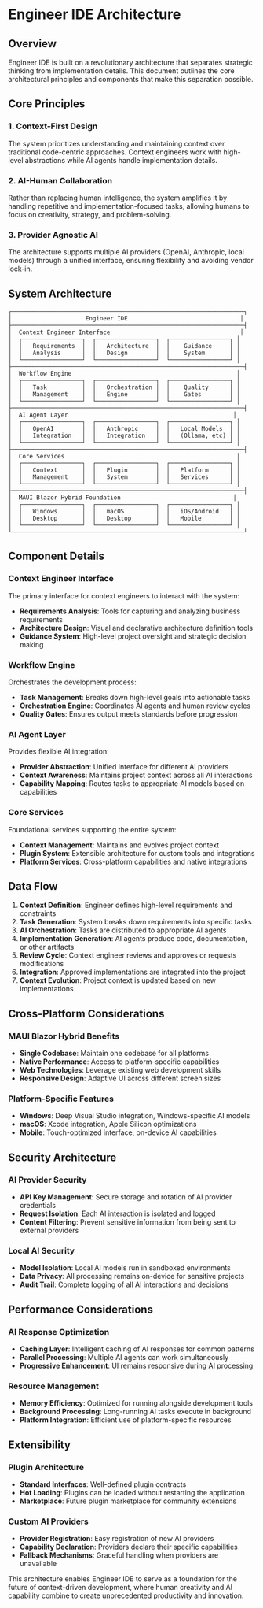 # Engineer IDE Architecture

## Overview

Engineer IDE is built on a revolutionary architecture that separates strategic thinking from implementation details. This document outlines the core architectural principles and components that make this separation possible.

## Core Principles

### 1. Context-First Design
The system prioritizes understanding and maintaining context over traditional code-centric approaches. Context engineers work with high-level abstractions while AI agents handle implementation details.

### 2. AI-Human Collaboration
Rather than replacing human intelligence, the system amplifies it by handling repetitive and implementation-focused tasks, allowing humans to focus on creativity, strategy, and problem-solving.

### 3. Provider Agnostic AI
The architecture supports multiple AI providers (OpenAI, Anthropic, local models) through a unified interface, ensuring flexibility and avoiding vendor lock-in.

## System Architecture

```
┌──────────────────────────────────────────────────────────────────┐
│                     Engineer IDE                                │
├──────────────────────────────────────────────────────────────────┤
│  Context Engineer Interface                                     │
│  ┌─────────────────┐  ┌─────────────────┐  ┌─────────────────┐ │
│  │   Requirements  │  │   Architecture  │  │    Guidance     │ │
│  │   Analysis      │  │   Design        │  │    System       │ │
│  └─────────────────┘  └─────────────────┘  └─────────────────┘ │
├──────────────────────────────────────────────────────────────────┤
│  Workflow Engine                                               │
│  ┌─────────────────┐  ┌─────────────────┐  ┌─────────────────┐ │
│  │   Task          │  │   Orchestration │  │    Quality      │ │
│  │   Management    │  │   Engine        │  │    Gates        │ │
│  └─────────────────┘  └─────────────────┘  └─────────────────┘ │
├──────────────────────────────────────────────────────────────────┤
│  AI Agent Layer                                               │
│  ┌─────────────────┐  ┌─────────────────┐  ┌─────────────────┐ │
│  │   OpenAI        │  │   Anthropic     │  │   Local Models  │ │
│  │   Integration   │  │   Integration   │  │   (Ollama, etc) │ │
│  └─────────────────┘  └─────────────────┘  └─────────────────┘ │
├──────────────────────────────────────────────────────────────────┤
│  Core Services                                                 │
│  ┌─────────────────┐  ┌─────────────────┐  ┌─────────────────┐ │
│  │   Context       │  │   Plugin        │  │   Platform      │ │
│  │   Management    │  │   System        │  │   Services      │ │
│  └─────────────────┘  └─────────────────┘  └─────────────────┘ │
├──────────────────────────────────────────────────────────────────┤
│  MAUI Blazor Hybrid Foundation                                │
│  ┌─────────────────┐  ┌─────────────────┐  ┌─────────────────┐ │
│  │   Windows       │  │   macOS         │  │   iOS/Android   │ │
│  │   Desktop       │  │   Desktop       │  │   Mobile        │ │
│  └─────────────────┘  └─────────────────┘  └─────────────────┘ │
└──────────────────────────────────────────────────────────────────┘
```

## Component Details

### Context Engineer Interface
The primary interface for context engineers to interact with the system:
- **Requirements Analysis**: Tools for capturing and analyzing business requirements
- **Architecture Design**: Visual and declarative architecture definition tools
- **Guidance System**: High-level project oversight and strategic decision making

### Workflow Engine
Orchestrates the development process:
- **Task Management**: Breaks down high-level goals into actionable tasks
- **Orchestration Engine**: Coordinates AI agents and human review cycles
- **Quality Gates**: Ensures output meets standards before progression

### AI Agent Layer
Provides flexible AI integration:
- **Provider Abstraction**: Unified interface for different AI providers
- **Context Awareness**: Maintains project context across all AI interactions
- **Capability Mapping**: Routes tasks to appropriate AI models based on capabilities

### Core Services
Foundational services supporting the entire system:
- **Context Management**: Maintains and evolves project context
- **Plugin System**: Extensible architecture for custom tools and integrations
- **Platform Services**: Cross-platform capabilities and native integrations

## Data Flow

1. **Context Definition**: Engineer defines high-level requirements and constraints
2. **Task Generation**: System breaks down requirements into specific tasks
3. **AI Orchestration**: Tasks are distributed to appropriate AI agents
4. **Implementation Generation**: AI agents produce code, documentation, or other artifacts
5. **Review Cycle**: Context engineer reviews and approves or requests modifications
6. **Integration**: Approved implementations are integrated into the project
7. **Context Evolution**: Project context is updated based on new implementations

## Cross-Platform Considerations

### MAUI Blazor Hybrid Benefits
- **Single Codebase**: Maintain one codebase for all platforms
- **Native Performance**: Access to platform-specific capabilities
- **Web Technologies**: Leverage existing web development skills
- **Responsive Design**: Adaptive UI across different screen sizes

### Platform-Specific Features
- **Windows**: Deep Visual Studio integration, Windows-specific AI models
- **macOS**: Xcode integration, Apple Silicon optimizations
- **Mobile**: Touch-optimized interface, on-device AI capabilities

## Security Architecture

### AI Provider Security
- **API Key Management**: Secure storage and rotation of AI provider credentials
- **Request Isolation**: Each AI interaction is isolated and logged
- **Content Filtering**: Prevent sensitive information from being sent to external providers

### Local AI Security
- **Model Isolation**: Local AI models run in sandboxed environments
- **Data Privacy**: All processing remains on-device for sensitive projects
- **Audit Trail**: Complete logging of all AI interactions and decisions

## Performance Considerations

### AI Response Optimization
- **Caching Layer**: Intelligent caching of AI responses for common patterns
- **Parallel Processing**: Multiple AI agents can work simultaneously
- **Progressive Enhancement**: UI remains responsive during AI processing

### Resource Management
- **Memory Efficiency**: Optimized for running alongside development tools
- **Background Processing**: Long-running AI tasks execute in background
- **Platform Integration**: Efficient use of platform-specific resources

## Extensibility

### Plugin Architecture
- **Standard Interfaces**: Well-defined plugin contracts
- **Hot Loading**: Plugins can be loaded without restarting the application
- **Marketplace**: Future plugin marketplace for community extensions

### Custom AI Providers
- **Provider Registration**: Easy registration of new AI providers
- **Capability Declaration**: Providers declare their specific capabilities
- **Fallback Mechanisms**: Graceful handling when providers are unavailable

This architecture enables Engineer IDE to serve as a foundation for the future of context-driven development, where human creativity and AI capability combine to create unprecedented productivity and innovation.